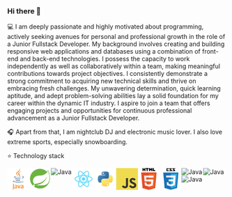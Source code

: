 ### Hi there 👋

💻  I am deeply passionate and highly motivated about programming, actively seeking avenues for personal and professional growth in the role of a Junior Fullstack Developer. My background involves creating and building responsive web applications and databases using a combination of front-end and back-end technologies. I possess the capacity to work independently as well as collaboratively within a team, making meaningful contributions towards project objectives. I consistently demonstrate a strong commitment to acquiring new technical skills and thrive on embracing fresh challenges. My unwavering determination, quick learning aptitude, and adept problem-solving abilities lay a solid foundation for my career within the dynamic IT industry. I aspire to join a team that offers engaging projects and opportunities for continuous professional advancement as a Junior Fullstack Developer.

🎧 Apart from that, I am nightclub DJ and electronic music lover. I also love extreme sports, especially snowboarding.

⭐ Technology stack
<div>
    <img align="left" alt="Java" width="50px" src="https://raw.githubusercontent.com/github/explore/5b3600551e122a3277c2c5368af2ad5725ffa9a1/topics/java/java.png" />
    <img align="left" alt="Java" width="50px" src="https://raw.githubusercontent.com/github/explore/80688e429a7d4ef2fca1e82350fe8e3517d3494d/topics/spring-boot/spring-boot.png" />
    <img align="left"alt="Java"width="50px"src="https://hibernate.org/images/hibernate_icon_whitebkg.svg" />
    <img align="left"alt="Java"width="50px"src="https://raw.githubusercontent.com/github/explore/80688e429a7d4ef2fca1e82350fe8e3517d3494d/topics/react/react.png" />
    <img align="left"alt="Java"width="50px"src="https://raw.githubusercontent.com/github/explore/80688e429a7d4ef2fca1e82350fe8e3517d3494d/topics/python/python.png" />
    <img align="left"alt="Java"width="50px"src="https://raw.githubusercontent.com/github/explore/80688e429a7d4ef2fca1e82350fe8e3517d3494d/topics/javascript/javascript.png" />    
    <img align="left"alt="Java"width="50px"src="https://raw.githubusercontent.com/github/explore/80688e429a7d4ef2fca1e82350fe8e3517d3494d/topics/html/html.png" />
    <img align="left"alt="Java"width="50px"src="https://raw.githubusercontent.com/github/explore/80688e429a7d4ef2fca1e82350fe8e3517d3494d/topics/css/css.png" />
    <img align="left"alt="Java"width="50px"src="https://user-images.githubusercontent.com/25181517/117533873-484d4480-afef-11eb-9fad-67c8605e3592.png" />
    <img align="left"alt="Java"width="100px"src="https://user-images.githubusercontent.com/25181517/117207026-c9d88300-adf3-11eb-9aad-6a875ab0f628.png" />
    <img alt="Java"width="50px"src="https://github.com/asiasmol/asiasmol/assets/102509876/a872baff-d1a7-4911-9c0c-e990e3cf641a" />
</div>
